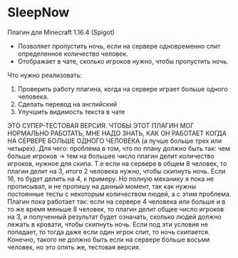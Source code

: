# SleepNow
Плагин для Minecraft 1.16.4 (Spigot)
- Позволяет пропустить ночь, если на сервере одновременно спит определенное количество человек. 
- Отображает в чате, сколько игроков нужно, чтобы пропустить ночь.

Что нужно реализовать:
1. Проверить работу плагина, когда на сервере играет больше одного человека.
2. Сделать перевод на английский
3. Улучшить видимость текста в чате

ЭТО СУПЕР-ТЕСТОВАЯ ВЕРСИЯ.
ЧТОБЫ ЭТОТ ПЛАГИН МОГ НОРМАЛЬНО РАБОТАТЬ, МНЕ НАДО ЗНАТЬ, КАК ОН РАБОТАЕТ КОГДА НА СЕРВЕРЕ БОЛЬШЕ ОДНОГО ЧЕЛОВЕКА (а лучше больше трех или четырех).
Для чего: проблема в том, что по плану должно быть так: чем больше игроков -> тем на большее число плагин делит количество игроков, нужное для скипа. Т.е если на сервере в общем 8 человек, то плагин делит на 3, итого 2 человека нужно, чтобы скипнуть ночь. Если 16, то будет делить на 4, к примеру. Но полную механику я пока не прописывал, и не пропишу на данный момент, так как нужны постоянные тесты с некоторым количеством людей, а с этим проблема. Плагин пока работает так: если на сервере 4 человека или больше и в то же время меньше 8 человек, то плагин делит общее число игроков на 3, и полученный результат будет означать, сколько людей должно лежать в кровати, чтобы скипнуть ночь. Если под эти условия не попадает, то тогда даже если один игрок спит, то ночь скипается. Конечно, такого не должно быть если на сервере больше восьми человек, но это опять же, тестовая версия.
